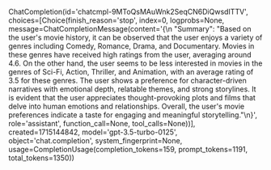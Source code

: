 ChatCompletion(id='chatcmpl-9MToQsMAuWnk2SeqCN6DiQwsdITTV', choices=[Choice(finish_reason='stop', index=0, logprobs=None, message=ChatCompletionMessage(content='{\n    "Summary": "Based on the user\'s movie history, it can be observed that the user enjoys a variety of genres including Comedy, Romance, Drama, and Documentary. Movies in these genres have received high ratings from the user, averaging around 4.6. On the other hand, the user seems to be less interested in movies in the genres of Sci-Fi, Action, Thriller, and Animation, with an average rating of 3.5 for these genres. The user shows a preference for character-driven narratives with emotional depth, relatable themes, and strong storylines. It is evident that the user appreciates thought-provoking plots and films that delve into human emotions and relationships. Overall, the user\'s movie preferences indicate a taste for engaging and meaningful storytelling."\n}', role='assistant', function_call=None, tool_calls=None))], created=1715144842, model='gpt-3.5-turbo-0125', object='chat.completion', system_fingerprint=None, usage=CompletionUsage(completion_tokens=159, prompt_tokens=1191, total_tokens=1350))